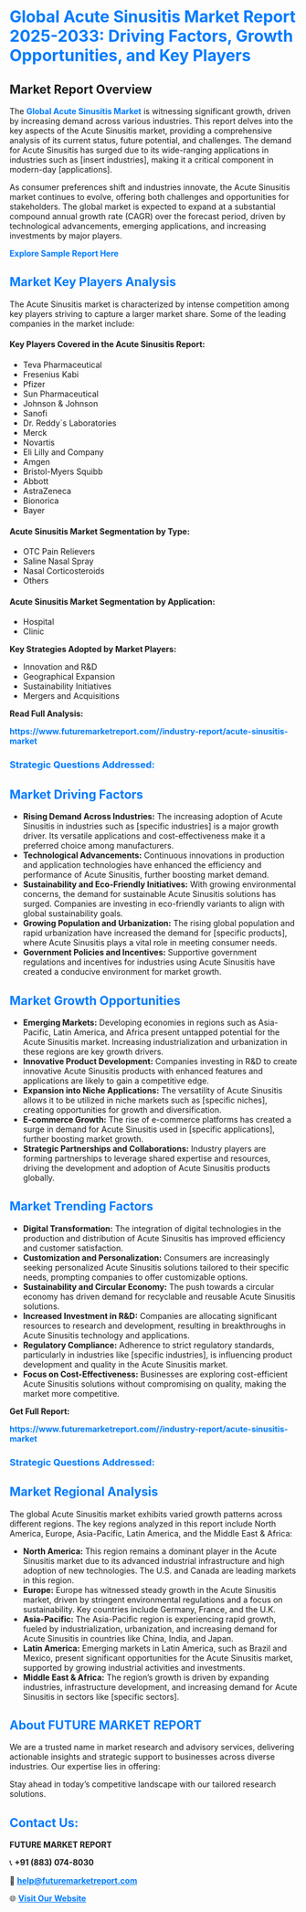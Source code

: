 <h1 style="color: #007BFF;">Global Acute Sinusitis Market Report 2025-2033: Driving Factors, Growth Opportunities, and Key Players</h1>

<section id="overview">
<h2>Market Report Overview</h2>
<p>The <a href="https://www.futuremarketreport.com//industry-report/acute-sinusitis-market" style="color: #007BFF; text-decoration: none;"><strong>Global Acute Sinusitis Market</strong></a> is witnessing significant growth, driven by increasing demand across various industries. This report delves into the key aspects of the Acute Sinusitis market, providing a comprehensive analysis of its current status, future potential, and challenges. The demand for Acute Sinusitis has surged due to its wide-ranging applications in industries such as [insert industries], making it a critical component in modern-day [applications].</p>
<p>As consumer preferences shift and industries innovate, the Acute Sinusitis market continues to evolve, offering both challenges and opportunities for stakeholders. The global market is expected to expand at a substantial compound annual growth rate (CAGR) over the forecast period, driven by technological advancements, emerging applications, and increasing investments by major players.</p>
</section>

<section id="overview">
<p><a href="https://www.futuremarketreport.com//request-sample/reportId=79024" style="color: #007BFF; text-decoration: none;"><strong>Explore Sample Report Here</strong></a></p>
</section>

<section id="key-players">
<h2 style="color: #007BFF;">Market Key Players Analysis</h2>
<p>The Acute Sinusitis market is characterized by intense competition among key players striving to capture a larger market share. Some of the leading companies in the market include:</p>
<h4>Key Players Covered in the Acute Sinusitis Report:</h4>
<ul><li>Teva Pharmaceutical</li><li>Fresenius Kabi</li><li>Pfizer</li><li>Sun Pharmaceutical</li><li>Johnson &amp; Johnson</li><li>Sanofi</li><li>Dr. Reddy`s Laboratories</li><li>Merck</li><li>Novartis</li><li>Eli Lilly and Company</li><li>Amgen</li><li>Bristol-Myers Squibb</li><li>Abbott</li><li>AstraZeneca</li><li>Bionorica</li><li>Bayer</li></ul>
<h4>Acute Sinusitis Market Segmentation by Type:</h4>
<ul><li>OTC Pain Relievers</li><li>Saline Nasal Spray</li><li>Nasal Corticosteroids</li><li>Others</li></ul>

<h4>Acute Sinusitis Market Segmentation by Application:</h4>
<ul><li>Hospital</li><li>Clinic</li></ul>
<p><strong>Key Strategies Adopted by Market Players:</strong></p>
<ul>
<li>Innovation and R&D</li>
<li>Geographical Expansion</li>
<li>Sustainability Initiatives</li>
<li>Mergers and Acquisitions</li>
</ul>
</section>

<section>
<p><strong>Read Full Analysis: </strong></p><a href="https://www.futuremarketreport.com//industry-report/acute-sinusitis-market" style="color: #007BFF; text-decoration: none;"><strong>https://www.futuremarketreport.com//industry-report/acute-sinusitis-market</strong></a>
<h3 style="color: #007BFF;">Strategic Questions Addressed:</h3>
</section>

<section id="driving-factors">
<h2 style="color: #007BFF;">Market Driving Factors</h2>
<ul>
<li><strong>Rising Demand Across Industries:</strong> The increasing adoption of Acute Sinusitis in industries such as [specific industries] is a major growth driver. Its versatile applications and cost-effectiveness make it a preferred choice among manufacturers.</li>
<li><strong>Technological Advancements:</strong> Continuous innovations in production and application technologies have enhanced the efficiency and performance of Acute Sinusitis, further boosting market demand.</li>
<li><strong>Sustainability and Eco-Friendly Initiatives:</strong> With growing environmental concerns, the demand for sustainable Acute Sinusitis solutions has surged. Companies are investing in eco-friendly variants to align with global sustainability goals.</li>
<li><strong>Growing Population and Urbanization:</strong> The rising global population and rapid urbanization have increased the demand for [specific products], where Acute Sinusitis plays a vital role in meeting consumer needs.</li>
<li><strong>Government Policies and Incentives:</strong> Supportive government regulations and incentives for industries using Acute Sinusitis have created a conducive environment for market growth.</li>
</ul>
</section>

<section id="growth-opportunities">
<h2 style="color: #007BFF;">Market Growth Opportunities</h2>
<ul>
<li><strong>Emerging Markets:</strong> Developing economies in regions such as Asia-Pacific, Latin America, and Africa present untapped potential for the Acute Sinusitis market. Increasing industrialization and urbanization in these regions are key growth drivers.</li>
<li><strong>Innovative Product Development:</strong> Companies investing in R&D to create innovative Acute Sinusitis products with enhanced features and applications are likely to gain a competitive edge.</li>
<li><strong>Expansion into Niche Applications:</strong> The versatility of Acute Sinusitis allows it to be utilized in niche markets such as [specific niches], creating opportunities for growth and diversification.</li>
<li><strong>E-commerce Growth:</strong> The rise of e-commerce platforms has created a surge in demand for Acute Sinusitis used in [specific applications], further boosting market growth.</li>
<li><strong>Strategic Partnerships and Collaborations:</strong> Industry players are forming partnerships to leverage shared expertise and resources, driving the development and adoption of Acute Sinusitis products globally.</li>
</ul>
</section>

<section id="trending-factors">
<h2 style="color: #007BFF;">Market Trending Factors</h2>
<ul>
<li><strong>Digital Transformation:</strong> The integration of digital technologies in the production and distribution of Acute Sinusitis has improved efficiency and customer satisfaction.</li>
<li><strong>Customization and Personalization:</strong> Consumers are increasingly seeking personalized Acute Sinusitis solutions tailored to their specific needs, prompting companies to offer customizable options.</li>
<li><strong>Sustainability and Circular Economy:</strong> The push towards a circular economy has driven demand for recyclable and reusable Acute Sinusitis solutions.</li>
<li><strong>Increased Investment in R&D:</strong> Companies are allocating significant resources to research and development, resulting in breakthroughs in Acute Sinusitis technology and applications.</li>
<li><strong>Regulatory Compliance:</strong> Adherence to strict regulatory standards, particularly in industries like [specific industries], is influencing product development and quality in the Acute Sinusitis market.</li>
<li><strong>Focus on Cost-Effectiveness:</strong> Businesses are exploring cost-efficient Acute Sinusitis solutions without compromising on quality, making the market more competitive.</li>
</ul>
</section>

<section>
<p><strong>Get Full Report: </strong></p><a href="https://www.futuremarketreport.com//industry-report/acute-sinusitis-market" style="color: #007BFF; text-decoration: none;"><strong>https://www.futuremarketreport.com//industry-report/acute-sinusitis-market</strong></a>
<h3 style="color: #007BFF;">Strategic Questions Addressed:</h3>
</section>


<section id="regional-analysis">
<h2 style="color: #007BFF;">Market Regional Analysis</h2>
<p>The global Acute Sinusitis market exhibits varied growth patterns across different regions. The key regions analyzed in this report include North America, Europe, Asia-Pacific, Latin America, and the Middle East & Africa:</p>
<ul>
<li><strong>North America:</strong> This region remains a dominant player in the Acute Sinusitis market due to its advanced industrial infrastructure and high adoption of new technologies. The U.S. and Canada are leading markets in this region.</li>
<li><strong>Europe:</strong> Europe has witnessed steady growth in the Acute Sinusitis market, driven by stringent environmental regulations and a focus on sustainability. Key countries include Germany, France, and the U.K.</li>
<li><strong>Asia-Pacific:</strong> The Asia-Pacific region is experiencing rapid growth, fueled by industrialization, urbanization, and increasing demand for Acute Sinusitis in countries like China, India, and Japan.</li>
<li><strong>Latin America:</strong> Emerging markets in Latin America, such as Brazil and Mexico, present significant opportunities for the Acute Sinusitis market, supported by growing industrial activities and investments.</li>
<li><strong>Middle East & Africa:</strong> The region’s growth is driven by expanding industries, infrastructure development, and increasing demand for Acute Sinusitis in sectors like [specific sectors].</li>
</ul>
</section>

<footer>
<h2 style="color: #007BFF;">About FUTURE MARKET REPORT</h2>
<p>We are a trusted name in market research and advisory services, delivering actionable insights and strategic support to businesses across diverse industries. Our expertise lies in offering:</p>

<p>Stay ahead in today’s competitive landscape with our tailored research solutions.</p>

<h2 style="color: #007BFF;">Contact Us:</h2>
<p><strong>FUTURE MARKET REPORT</strong></p>
<p>📞 <strong>+91 (883) 074-8030</strong></p>
<p>📧 <strong><a href="mailto:help@futuremarketreport.com" style="color: #007BFF;">help@futuremarketreport.com</a></strong></p>
<p>🌐 <strong><a href="https://www.futuremarketreport.com/" style="color: #007BFF;">Visit Our Website</a></strong></p>
</footer>